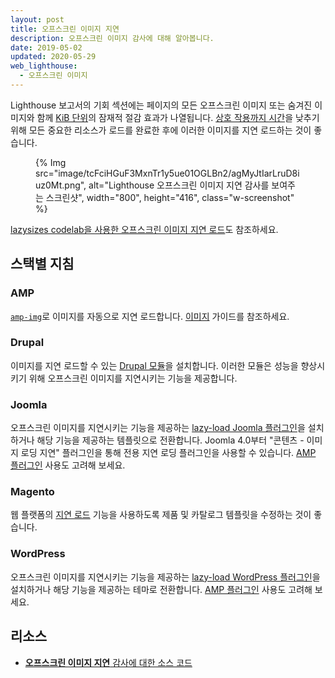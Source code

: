 ```yaml
---
layout: post
title: 오프스크린 이미지 지연
description: 오프스크린 이미지 감사에 대해 알아봅니다.
date: 2019-05-02
updated: 2020-05-29
web_lighthouse:
  - 오프스크린 이미지
---
```


Lighthouse 보고서의 기회 섹션에는 페이지의 모든 오프스크린 이미지 또는 숨겨진 이미지와 함께 [KiB 단위](https://en.wikipedia.org/wiki/Kibibyte)의 잠재적 절감 효과가 나열됩니다. [상호 작용까지 시간](/interactive)을 낮추기 위해 모든 중요한 리소스가 로드를 완료한 후에 이러한 이미지를 지연 로드하는 것이 좋습니다.

<figure class="w-figure">{% Img src="image/tcFciHGuF3MxnTr1y5ue01OGLBn2/agMyJtIarLruD8iuz0Mt.png", alt="Lighthouse 오프스크린 이미지 지연 감사를 보여주는 스크린샷", width="800", height="416", class="w-screenshot" %}</figure>

[lazysizes codelab을 사용한 오프스크린 이미지 지연 로드](/codelab-use-lazysizes-to-lazyload-images)도 참조하세요.

## 스택별 지침

### AMP

[`amp-img`](https://amp.dev/documentation/components/amp-img/)로 이미지를 자동으로 지연 로드합니다. [이미지](https://amp.dev/documentation/guides-and-tutorials/develop/media_iframes_3p/#images) 가이드를 참조하세요.

### Drupal

이미지를 지연 로드할 수 있는 [Drupal 모듈](https://www.drupal.org/project/project_module?f%5B0%5D=&f%5B1%5D=&f%5B2%5D=im_vid_3%3A67&f%5B3%5D=&f%5B4%5D=sm_field_project_type%3Afull&f%5B5%5D=&f%5B6%5D=&text=%22lazy+load%22&solrsort=iss_project_release_usage+desc&op=Search)을 설치합니다. 이러한 모듈은 성능을 향상시키기 위해 오프스크린 이미지를 지연시키는 기능을 제공합니다.

### Joomla

오프스크린 이미지를 지연시키는 기능을 제공하는 [lazy-load Joomla 플러그인](https://extensions.joomla.org/instant-search/?jed_live%5Bquery%5D=lazy%20loading)을 설치하거나 해당 기능을 제공하는 템플릿으로 전환합니다. Joomla 4.0부터 "콘텐츠 - 이미지 로딩 지연" 플러그인을 통해 전용 지연 로딩 플러그인을 사용할 수 있습니다. [AMP 플러그인](https://extensions.joomla.org/instant-search/?jed_live%5Bquery%5D=amp) 사용도 고려해 보세요.

### Magento

웹 플랫폼의 [지연 로드](/browser-level-image-lazy-loading/) 기능을 사용하도록 제품 및 카탈로그 템플릿을 수정하는 것이 좋습니다.

### WordPress

오프스크린 이미지를 지연시키는 기능을 제공하는 [lazy-load WordPress 플러그인](https://wordpress.org/plugins/search/lazy+load/)을 설치하거나 해당 기능을 제공하는 테마로 전환합니다. [AMP 플러그인](https://wordpress.org/plugins/amp/) 사용도 고려해 보세요.

## 리소스

- [**오프스크린 이미지 지연** 감사에 대한 소스 코드](https://github.com/GoogleChrome/lighthouse/blob/master/lighthouse-core/audits/byte-efficiency/offscreen-images.js)
